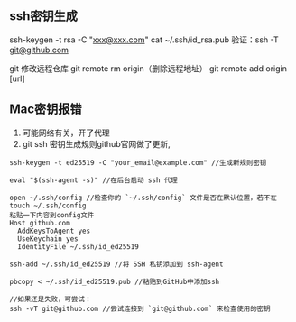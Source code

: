 ## ssh密钥生成
ssh-keygen -t rsa -C "xxx@xxx.com"
cat ~/.ssh/id_rsa.pub
验证：ssh -T git@github.com

git 修改远程仓库
	git remote rm origin（删除远程地址）
	git remote add origin [url]

## Mac密钥报错
1. 可能网络有关，开了代理
2. git ssh 密钥生成规则github官网做了更新,
```
ssh-keygen -t ed25519 -C "your_email@example.com" //生成新规则密钥

eval "$(ssh-agent -s)" //在后台启动 ssh 代理

open ~/.ssh/config //检查你的 `~/.ssh/config` 文件是否在默认位置，若不在touch ~/.ssh/config
粘贴一下内容到config文件
Host github.com
  AddKeysToAgent yes
  UseKeychain yes
  IdentityFile ~/.ssh/id_ed25519

ssh-add ~/.ssh/id_ed25519 //将 SSH 私钥添加到 ssh-agent

pbcopy < ~/.ssh/id_ed25519.pub //粘贴到GitHub中添加ssh

//如果还是失败，可尝试：
ssh -vT git@github.com //尝试连接到 `git@github.com` 来检查使用的密钥
```



